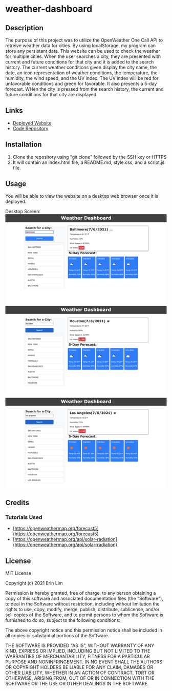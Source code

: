 # weather-dashboard

## Description

The purpose of this project was to utilize the OpenWeather One Call API to retreive weather data for cities. By using localStorage, my program can store any persistant data. This website can be used to check the weather for multiple cities. When the user searches a city, they are presented with current and future conditions for that city and it is added to the search history. The current weather conditions given display the city name, the date, an icon representation of weather conditions, the temperature, the humidity, the wind speed, and the UV index. The UV index will be red for unfavorable conditions and green for favorable. It also presents a 5-day forecast. WHen the city is pressed from the search history, the current and future conditions for that city are displayed.

## Links
- [Deployed Website](https://erinlim2001.github.io/weather-dashboard/)
- [Code Repository](https://github.com/erinlim2001/weather-dashboard)

## Installation

1. Clone the repository using "git clone" followed by the SSH key or HTTPS 
2. It will contain an index.html file, a README.md, style.css, and a script.js file.

## Usage

You will be able to view the website on a desktop web browser once it is deployed.

Desktop Screen:
![Weather Dashboard](./assets/img1.png)
![Weather Dashboard](./assets/img2.png)
![Weather Dashboard](./assets/img3.png)

## Credits

### Tutorials Used
* [https://openweathermap.org/forecast5](https://openweathermap.org/forecast5)
* [https://openweathermap.org/api/solar-radiation](https://openweathermap.org/api/solar-radiation)


## License

MIT License

Copyright (c) 2021 Erin Lim

Permission is hereby granted, free of charge, to any person obtaining a copy
of this software and associated documentation files (the "Software"), to deal
in the Software without restriction, including without limitation the rights
to use, copy, modify, merge, publish, distribute, sublicense, and/or sell
copies of the Software, and to permit persons to whom the Software is
furnished to do so, subject to the following conditions:

The above copyright notice and this permission notice shall be included in all
copies or substantial portions of the Software.

THE SOFTWARE IS PROVIDED "AS IS", WITHOUT WARRANTY OF ANY KIND, EXPRESS OR
IMPLIED, INCLUDING BUT NOT LIMITED TO THE WARRANTIES OF MERCHANTABILITY,
FITNESS FOR A PARTICULAR PURPOSE AND NONINFRINGEMENT. IN NO EVENT SHALL THE
AUTHORS OR COPYRIGHT HOLDERS BE LIABLE FOR ANY CLAIM, DAMAGES OR OTHER
LIABILITY, WHETHER IN AN ACTION OF CONTRACT, TORT OR OTHERWISE, ARISING FROM,
OUT OF OR IN CONNECTION WITH THE SOFTWARE OR THE USE OR OTHER DEALINGS IN THE
SOFTWARE.